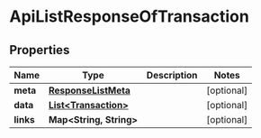 
# ApiListResponseOfTransaction

## Properties
Name | Type | Description | Notes
------------ | ------------- | ------------- | -------------
**meta** | [**ResponseListMeta**](ResponseListMeta.md) |  |  [optional]
**data** | [**List&lt;Transaction&gt;**](Transaction.md) |  |  [optional]
**links** | **Map&lt;String, String&gt;** |  |  [optional]



